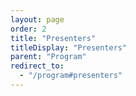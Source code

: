 ```yaml
---
layout: page
order: 2
title: "Presenters"
titleDisplay: "Presenters"
parent: "Program"
redirect_to:
  - "/program#presenters"
---
```

